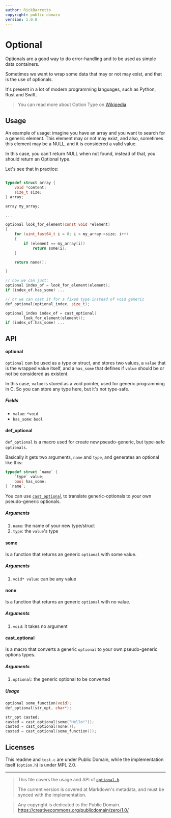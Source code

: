 ```yaml
---
author: RickBarretto
copyright: public domain
version: 1.0.0
---
```


# Optional

Optionals are a good way to do error-handling and to be used
as simple data containers.

Sometimes we want to wrap some data that may or not may exist,
and that is the use of optionals.

It's present in a lot of modern programming languages,
such as Python, Rust and Swift.

> You can read more about Option Type on [Wikipedia][wiki-option-type].


## Usage

An example of usage: imagine you have an array and you want to
search for a generic element. 
This element may or not may exist, 
and also, sometimes this element may be a NULL,
and it is considered a valid value.

In this case, you can't return NULL when not found, instead of that,
you should return an Optional type.

Let's see that in practice:

```c

typedef struct array {
    void *content;
    size_t size;
} array;

array my_array;

...

optional look_for_element(const void *element)
{
    for (uint_fast64_t i = 0; i < my_array->size; i++)
    {
        if (element == my_array[i])
            return some(i);
    }

    return none();

}

// now we can just:
optional index_of = look_for_element(element);
if (index_of.has_some) ...

// or we can cast it for a fixed type instead of void generic
def_optional(optional_index, size_t);

optional_index index_of = cast_optional(
        look_for_element(element));
if (index_of.has_some) ...
```

## API


#### optional

`optional` can be used as a type or struct, and stores two values,
a `value` that is the wrapped value itself, 
and a `has_some` that defines if `value` should be or not be considered
as existent.

In this case, `value` is stored as a void pointer, 
used for generic programming in C. So you can store any type here,
but it's not type-safe.

##### Fields
- `value`: `*void`
- `has_some`: `bool`


#### def_optional

`def_optional` is a macro used for create new pseudo-generic, 
but type-safe `optionals`.

Basically it gets two arguments, `name` and `type`, and generates
an optional like this:

```c
typedef struct `name` {
    `type` value;
    bool has_some;
} `name`;
```

You can use [`cast_optional`](#cast_optional) to translate generic-optionals 
to your own pseudo-generic optionals.

##### Arguments
1. `name`: the name of your new type/struct
2. `type`: the `value`'s type 


#### some

Is a function that returns an generic `optional` with some value.

##### Arguments
1. `void* value`: can be any value


#### none

Is a function that returns an generic `optional` with no value.

##### Arguments
1. `void`: it takes no argument


#### cast_optional

Is a macro that converts a generic `optional` to your own
pseudo-generic options types.

##### Arguments
1. `optional`: the generic optional to be converted

##### Usage
```c
optional some_function(void);
def_optional(str_opt, char*);

str_opt casted;
casted = cast_optional(some("Hello!"));
casted = cast_optional(none());
casted = cast_optional(some_function());
```

## Licenses

This readme and `test.c` are under Public Domain,
while the implementation itself (`option.h`) is under MPL 2.0.


[wiki-option-type]: https://en.wikipedia.org/wiki/Option_type

---

> This file covers the usage and API of [`optional.h`](./optional.h).
>
> The current version is covered at Markdown's metadata,
> and must be synced with the implementation.


> Any copyright is dedicated to the Public Domain.
> https://creativecommons.org/publicdomain/zero/1.0/
